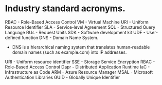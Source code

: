 # Industry standard acronyms.

RBAC - Role-Based Access Control
VM - Virtual Machine
URI - Uniform Resource Identifier
SLA - Service-level Agreement
SQL - Structured Query Language
RUs - Request Units
SDK - Software development kit
UDF - User-defined function
DNS - Domain Name System.

- DNS is a hierarchical naming system that translates human-readable domain names (such as example.com) into IP addresses.

URI - Uniform resource identifier
SSE - Storage Service Encryption
RBAC - Role-Based Access Control
Dapr - Distributed Application Runtime
IaC - Infrastructure as Code
ARM - Azure Resource Manager
MSAL - Microsoft Authentication Libraries
GUID - Globally Unique Identifier
